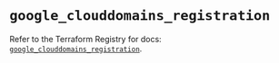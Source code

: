 # `google_clouddomains_registration`

Refer to the Terraform Registry for docs: [`google_clouddomains_registration`](https://registry.terraform.io/providers/hashicorp/google/6.9.0/docs/resources/clouddomains_registration).
